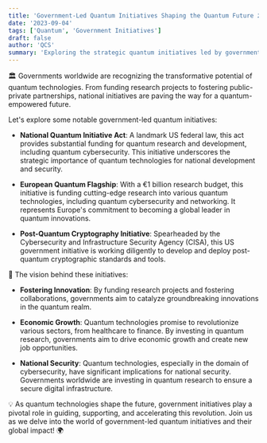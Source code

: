 ```yaml
---
title: 'Government-Led Quantum Initiatives Shaping the Quantum Future 🏛️'
date: '2023-09-04'
tags: ['Quantum', 'Government Initiatives']
draft: false
author: 'QCS'
summary: 'Exploring the strategic quantum initiatives led by governments worldwide and their vision for a quantum-empowered future!'
---
```


🏛️ Governments worldwide are recognizing the transformative potential of quantum technologies. From funding research projects to fostering public-private partnerships, national initiatives are paving the way for a quantum-empowered future.

Let's explore some notable government-led quantum initiatives:

- **National Quantum Initiative Act**: A landmark US federal law, this act provides substantial funding for quantum research and development, including quantum cybersecurity. This initiative underscores the strategic importance of quantum technologies for national development and security.

- **European Quantum Flagship**: With a €1 billion research budget, this initiative is funding cutting-edge research into various quantum technologies, including quantum cybersecurity and networking. It represents Europe's commitment to becoming a global leader in quantum innovations.

- **Post-Quantum Cryptography Initiative**: Spearheaded by the Cybersecurity and Infrastructure Security Agency (CISA), this US government initiative is working diligently to develop and deploy post-quantum cryptographic standards and tools.

🌌 The vision behind these initiatives:

- **Fostering Innovation**: By funding research projects and fostering collaborations, governments aim to catalyze groundbreaking innovations in the quantum realm.

- **Economic Growth**: Quantum technologies promise to revolutionize various sectors, from healthcare to finance. By investing in quantum research, governments aim to drive economic growth and create new job opportunities.

- **National Security**: Quantum technologies, especially in the domain of cybersecurity, have significant implications for national security. Governments worldwide are investing in quantum research to ensure a secure digital infrastructure.

💡 As quantum technologies shape the future, government initiatives play a pivotal role in guiding, supporting, and accelerating this revolution. Join us as we delve into the world of government-led quantum initiatives and their global impact! 🌍
